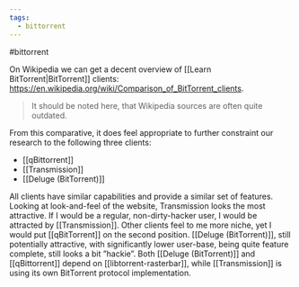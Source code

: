 ```yaml
---
tags:
  - bittorrent
---
```

#bittorrent 

On Wikipedia we can get a decent overview of [[Learn BitTorrent|BitTorrent]] clients: https://en.wikipedia.org/wiki/Comparison_of_BitTorrent_clients.

> It should be noted here, that Wikipedia sources are often quite outdated.

From this comparative, it does feel appropriate to further constraint our research to the following three clients:

- [[qBittorrent]]
- [[Transmission]]
- [[Deluge (BitTorrent)]]

All clients have similar capabilities and provide a similar set of features. Looking at look-and-feel of the website, Transmission looks the most attractive. If I would be a regular, non-dirty-hacker user, I would be attracted by [[Transmission]]. Other clients feel to me more niche, yet I would put [[qBitTorrent]] on the second position. [[Deluge (BitTorrent)]], still potentially attractive, with significantly lower user-base, being quite feature complete, still looks a bit ”hackie”. Both [[Deluge (BitTorrent)]] and [[qBittorrent]] depend on [[libtorrent-rasterbar]], while [[Transmission]] is using its own BitTorrent protocol implementation.